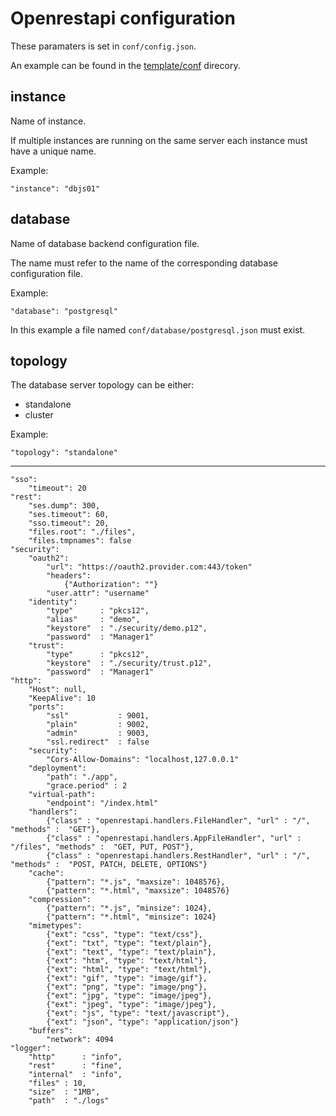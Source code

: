 # Openrestapi configuration

These paramaters is set in `conf/config.json`.

An example can be found in the [template/conf](../template/conf) direcory.

## instance

Name of instance.

If multiple instances are running on the same server
each instance must have a unique name.

Example:

    "instance": "dbjs01"

## database

Name of database backend configuration file.

The name must refer to the name of the corresponding database configuration file.

Example:

    "database": "postgresql"

In this example a file named `conf/database/postgresql.json` must exist.

## topology

The database server topology can be either:
  * standalone
  * cluster

Example:

    "topology": "standalone"

---
	"sso":
		"timeout": 20
	"rest":
		"ses.dump": 300,
		"ses.timeout": 60,
		"sso.timeout": 20,
		"files.root": "./files",
		"files.tmpnames": false
	"security":
		"oauth2":
			"url": "https://oauth2.provider.com:443/token"
			"headers":
				{"Authorization": ""}
			"user.attr": "username"
		"identity":
			"type"		: "pkcs12",
			"alias"		: "demo",
			"keystore"	: "./security/demo.p12",
			"password"	: "Manager1"
		"trust":
			"type"		: "pkcs12",
			"keystore"	: "./security/trust.p12",
			"password"	: "Manager1"
	"http":
		"Host": null,
		"KeepAlive": 10
		"ports":
			"ssl"			: 9001,
			"plain"			: 9002,
			"admin"			: 9003,
			"ssl.redirect" 	: false
		"security":
			"Cors-Allow-Domains": "localhost,127.0.0.1"
		"deployment":
			"path": "./app",
			"grace.period" : 2
		"virtual-path":
			"endpoint": "/index.html"
		"handlers": 
			{"class" : "openrestapi.handlers.FileHandler", "url" : "/", "methods" :  "GET"},
			{"class" : "openrestapi.handlers.AppFileHandler", "url" : "/files", "methods" :  "GET, PUT, POST"},
			{"class" : "openrestapi.handlers.RestHandler", "url" : "/", "methods" :  "POST, PATCH, DELETE, OPTIONS"}
		"cache":
			{"pattern": "*.js", "maxsize": 1048576},
			{"pattern": "*.html", "maxsize": 1048576}
		"compression":
			{"pattern": "*.js", "minsize": 1024},
			{"pattern": "*.html", "minsize": 1024}
		"mimetypes":
			{"ext": "css", "type": "text/css"},
			{"ext": "txt", "type": "text/plain"},
			{"ext": "text", "type": "text/plain"},
			{"ext": "htm", "type": "text/html"},
			{"ext": "html", "type": "text/html"},
			{"ext": "gif", "type": "image/gif"},
			{"ext": "png", "type": "image/png"},
			{"ext": "jpg", "type": "image/jpeg"},
			{"ext": "jpeg", "type": "image/jpeg"},
			{"ext": "js", "type": "text/javascript"},
			{"ext": "json", "type": "application/json"}
		"buffers":
			"network": 4094		
	"logger":
		"http"		: "info",
		"rest"		: "fine",
		"internal"	: "info",
		"files"	: 10,
		"size"	: "1MB",
		"path" 	: "./logs"
